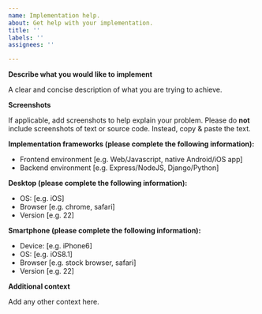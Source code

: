 ```yaml
---
name: Implementation help.
about: Get help with your implementation.
title: ''
labels: ''
assignees: ''

---
```


**Describe what you would like to implement**

A clear and concise description of what you are trying to achieve. 

**Screenshots**

If applicable, add screenshots to help explain your problem. Please do **not** include screenshots of text or source code. Instead, copy & paste the text. 

**Implementation frameworks (please complete the following information):**

 - Frontend environment [e.g. Web/Javascript, native Android/iOS app]
 - Backend environment [e.g. Express/NodeJS, Django/Python]

**Desktop (please complete the following information):**

 - OS: [e.g. iOS]
 - Browser [e.g. chrome, safari]
 - Version [e.g. 22]

**Smartphone (please complete the following information):**

 - Device: [e.g. iPhone6]
 - OS: [e.g. iOS8.1]
 - Browser [e.g. stock browser, safari]
 - Version [e.g. 22]

**Additional context**

Add any other context here.
